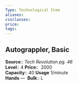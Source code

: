 ```yaml
---
Type: Technological Item
aliases:
cssclasses:
price: 
tags:
---
```

## Autograppler, Basic

**Source**:: _Tech Revolution pg. 46_  
**Level**:: 4
**Price**::  2000  
**Capacity**:: 40 **Usage** 1/minute  
**Hands** — 
**Bulk**:: L